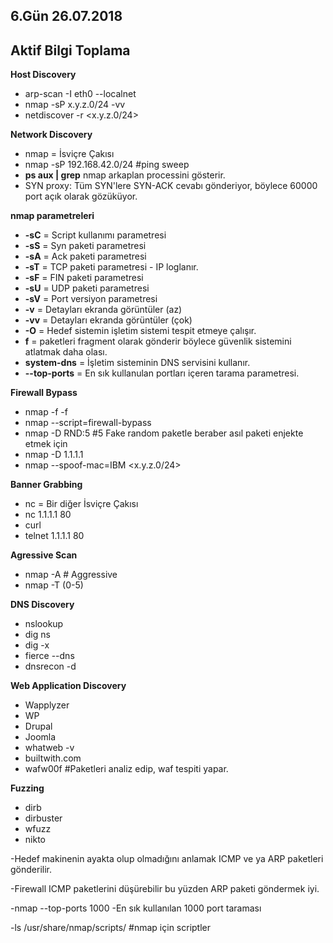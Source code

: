 ##  6.Gün 26.07.2018

##  Aktif Bilgi Toplama

**Host Discovery**
  - arp-scan -I eth0 --localnet
  - nmap -sP x.y.z.0/24 -vv
  - netdiscover -r <x.y.z.0/24>

**Network Discovery**
- nmap = İsviçre Çakısı
- nmap -sP 192.168.42.0/24 #ping sweep
- **ps aux | grep** nmap arkaplan processini gösterir.
- SYN proxy: Tüm SYN'lere SYN-ACK cevabı gönderiyor, böylece 60000 port açık olarak gözüküyor.

**nmap parametreleri**
   -  **-sC** = Script kullanımı parametresi
   -  **-sS** = Syn paketi parametresi
   -  **-sA** = Ack paketi parametresi  
   -  **-sT** = TCP paketi parametresi  - IP loglanır.
   -  **-sF** = FIN paketi parametresi 
   -  **-sU** = UDP paketi parametresi
   -  **-sV** = Port versiyon parametresi
   -  **-v** = Detayları ekranda görüntüler (az)
   -  **-vv**  = Detayları ekranda görüntüler (çok)
   -  **-O**  = Hedef sistemin işletim sistemi tespit etmeye çalışır.
   -  **f** = paketleri fragment olarak gönderir böylece güvenlik sistemini atlatmak daha olası.
   -  **system-dns** = İşletim sisteminin DNS servisini kullanır.
   -  **--top-ports** = En sık kullanulan portları içeren tarama parametresi.

**Firewall Bypass**
- nmap -f -f
- nmap --script=firewall-bypass
- nmap -D RND:5 #5 Fake random paketle beraber asıl paketi enjekte etmek için
- nmap -D 1.1.1.1
- nmap --spoof-mac=IBM <x.y.z.0/24>

**Banner Grabbing**
  - nc = Bir diğer İsviçre Çakısı
  - nc 1.1.1.1 80
  - curl
  - telnet 1.1.1.1 80

**Agressive Scan**
  - nmap -A # Aggressive
  - nmap -T (0-5)

**DNS Discovery**
  - nslookup
  - dig ns <IP>
  - dig -x <IP>
  - fierce --dns
  - dnsrecon -d

**Web Application Discovery**
  - Wapplyzer
  - WP
  - Drupal
  - Joomla
  - whatweb <domain> -v
  - builtwith.com
  - wafw00f #Paketleri analiz edip, waf tespiti yapar.

**Fuzzing**
  - dirb
  - dirbuster
  - wfuzz
  - nikto
  

-Hedef makinenin ayakta olup olmadığını anlamak ICMP ve ya ARP paketleri gönderilir.

-Firewall ICMP paketlerini düşürebilir bu yüzden ARP paketi göndermek iyi.

-nmap <IP> --top-ports 1000    -En sık kullanılan 1000 port taraması

-ls /usr/share/nmap/scripts/ #nmap için scriptler
